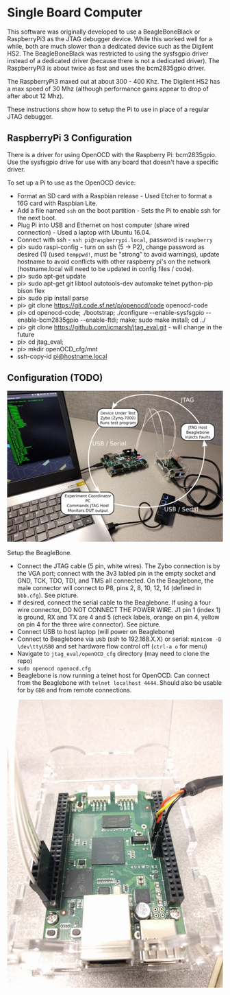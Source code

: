 # Single Board Computer

This software was originally developed to use a BeagleBoneBlack or RaspberryPi3 as the JTAG debugger device. While this worked well for a while, both are much slower than a dedicated device such as the Digilent HS2. The BeagleBoneBlack was restricted to using the sysfsgpio driver instead of a dedicated driver (because there is not a dedicated driver). The RaspberryPi3 is about twice as fast and uses the bcm2835gpio driver.

The RaspberryPi3 maxed out at about 300 - 400 Khz. The Digilent HS2 has a max speed of 30 Mhz (although performance gains appear to drop of after about 12 Mhz).

These instructions show how to setup the Pi to use in place of a regular JTAG debugger.

## RaspberryPi 3 Configuration

There is a driver for using OpenOCD with the Raspberry Pi: bcm2835gpio. Use the sysfsgpio drive for use with any board that doesn't have a specific driver.

To set up a Pi to use as the OpenOCD device:
* Format an SD card with a Raspbian release - Used Etcher to format a 16G card with Raspbian Lite.
* Add a file named `ssh` on the boot partition - Sets the Pi to enable ssh for the next boot.
* Plug Pi into USB and Ethernet on host computer (share wired connection) - Used a laptop with Ubuntu 16.04.
* Connect with ssh - `ssh pi@raspberrypi.local`, password is `raspberry`
* pi> sudo raspi-config - turn on ssh (5 -> P2), change password as desired (1) (used `temppwd!`, must be "strong" to avoid warnings), update hostname to avoid conflicts with other raspberry pi's on the network (hostname.local will need to be updated in config files / code).
* pi> sudo apt-get update
* pi> sudo apt-get git libtool autotools-dev automake telnet python-pip bison flex
* pi> sudo pip install parse
* pi> git clone https://git.code.sf.net/p/openocd/code openocd-code
* pi> cd openocd-code; ./bootstrap; ./configure --enable-sysfsgpio --enable-bcm2835gpio  --enable-ftdi; make; sudo make install; cd ../
* pi> git clone https://github.com/jcmarsh/jtag_eval.git - will change in the future
* pi> cd jtag_eval;
* pi> mkdir openOCD_cfg/mnt
* ssh-copy-id pi@hostname.local

## Configuration (TODO)

<img src="img/setup_annotated_s.png" alt="Example setup" width="768">

Setup the BeagleBone.
* Connect the JTAG cable (5 pin, white wires). The Zybo connection is by the VGA port; connect with the 3v3 labled pin in the empty socket and GND, TCK, TDO, TDI, and TMS all connected. On the Beaglebone, the male connector will connect to P8, pins 2, 8, 10, 12, 14 (defined in `bbb.cfg`). See picture.
* If desired, connect the serial cable to the Beaglebone. If using a four wire connector, DO NOT CONNECT THE POWER WIRE. J1 pin 1 (index 1) is ground, RX and TX are 4 and 5 (check labels, orange on pin 4, yellow on pin 4 for the three wire connector). See picture.
* Connect USB to host laptop (will power on Beaglebone)
* Connect to Beaglebone via usb (ssh to 192.168.X.X) or serial: `minicom -D \dev\ttyUSB0` and set hardware flow control off (`ctrl-a o` for menu)
* Navigate to `jtag_eval/openOCD_cfg` directory (may need to clone the repo)
* `sudo openocd openocd.cfg`
* Beaglebone is now running a telnet host for OpenOCD. Can connect from the Beaglebone with `telnet localhost 4444`. Should also be usable for by `GDB` and from remote connections.

<img src="img/beaglebone_connections.jpg" alt="BeagleBone connections" width="600">

